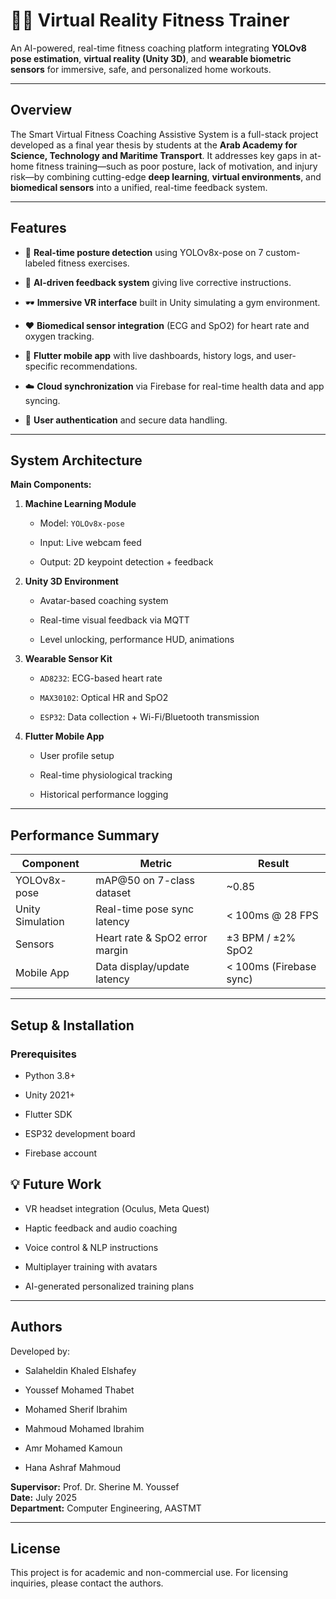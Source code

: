 # 🏋️‍♂️ Virtual Reality Fitness Trainer

An AI-powered, real-time fitness coaching platform integrating **YOLOv8 pose estimation**, **virtual reality (Unity 3D)**, and **wearable biometric sensors** for immersive, safe, and personalized home workouts.

---

## Overview

The Smart Virtual Fitness Coaching Assistive System is a full-stack project developed as a final year thesis by students at the **Arab Academy for Science, Technology and Maritime Transport**. It addresses key gaps in at-home fitness training—such as poor posture, lack of motivation, and injury risk—by combining cutting-edge **deep learning**, **virtual environments**, and **biomedical sensors** into a unified, real-time feedback system.

---

## Features

- 🎯 **Real-time posture detection** using YOLOv8x-pose on 7 custom-labeled fitness exercises.
    
- 🧠 **AI-driven feedback system** giving live corrective instructions.
    
- 🕶️ **Immersive VR interface** built in Unity simulating a gym environment.
    
- ❤️ **Biomedical sensor integration** (ECG and SpO2) for heart rate and oxygen tracking.
    
- 📱 **Flutter mobile app** with live dashboards, history logs, and user-specific recommendations.
    
- ☁️ **Cloud synchronization** via Firebase for real-time health data and app syncing.
    
- 🔐 **User authentication** and secure data handling.
    

---

## System Architecture

**Main Components:**

1. **Machine Learning Module**
    
    - Model: `YOLOv8x-pose`
        
    - Input: Live webcam feed
        
    - Output: 2D keypoint detection + feedback
        
2. **Unity 3D Environment**
    
    - Avatar-based coaching system
        
    - Real-time visual feedback via MQTT
        
    - Level unlocking, performance HUD, animations
        
3. **Wearable Sensor Kit**
    
    - `AD8232`: ECG-based heart rate
        
    - `MAX30102`: Optical HR and SpO2
        
    - `ESP32`: Data collection + Wi-Fi/Bluetooth transmission
        
4. **Flutter Mobile App**
    
    - User profile setup
        
    - Real-time physiological tracking
        
    - Historical performance logging
        

---

## Performance Summary

|Component|Metric|Result|
|---|---|---|
|YOLOv8x-pose|mAP@50 on 7-class dataset|~0.85|
|Unity Simulation|Real-time pose sync latency|< 100ms @ 28 FPS|
|Sensors|Heart rate & SpO2 error margin|±3 BPM / ±2% SpO2|
|Mobile App|Data display/update latency|< 100ms (Firebase sync)|

---

## Setup & Installation

### Prerequisites

- Python 3.8+
    
- Unity 2021+
    
- Flutter SDK
    
- ESP32 development board
    
- Firebase account
    
## 💡 Future Work

- VR headset integration (Oculus, Meta Quest)
    
- Haptic feedback and audio coaching
    
- Voice control & NLP instructions
    
- Multiplayer training with avatars
    
- AI-generated personalized training plans
    

---

## Authors

Developed by:

- Salaheldin Khaled Elshafey
    
- Youssef Mohamed Thabet
    
- Mohamed Sherif Ibrahim
    
- Mahmoud Mohamed Ibrahim
    
- Amr Mohamed Kamoun
    
- Hana Ashraf Mahmoud
    

**Supervisor:** Prof. Dr. Sherine M. Youssef  
**Date:** July 2025  
**Department:** Computer Engineering, AASTMT

---

##  License

This project is for academic and non-commercial use. For licensing inquiries, please contact the authors.
